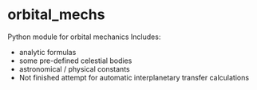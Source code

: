 # orbital_mechs

Python module for orbital mechanics
Includes:
- analytic formulas
- some pre-defined celestial bodies
- astronomical / physical constants
- Not finished attempt for automatic interplanetary transfer calculations
